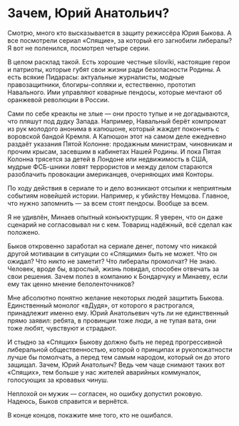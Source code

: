 
# Зачем, Юрий Анатольич?

Смотрю, много кто высказывается в защиту режиссёра Юрия Быкова. А все посмотрели сериал «Спящие», за который его загнобили либералы? Я вот не поленился, посмотрел четыре серии. 

В целом расклад такой. Есть хорошие честные siloviki, настоящие герои и патриоты, которые губят свои жизни ради безопасности Родины. А есть всякие Пидарасы: актуальные журналисты, модные правозащитники, блогиры-сопляки и, естественно, прототип Навального. Ими управляют коварные пендосы, которые мечтают об оранжевой революции в России. 

Сами по себе креаклы не злые — они просто тупые и не догадываются, что пляшут под дудку Запада. Например, Навальный берёт компромат из рук молодого анонима в капюшоне, который жаждет покончить с воровской бандой Кремля. А Капюшон этот на самом деле ежедневно раздаёт указания Пятой Колонне: продажным министрам, чиновникам и прочим крысам, засевшим в кабинетах Нашей Родины. И пока Пятая Колонна трясется за детей в Лондоне или недвижимость в США, мудрые ФСБ-шники ловят террористов и между делом стараются разоблачить провокации американцев, очерняющих имя Конторы.

По ходу действия в сериале то и дело возникают отсылки к неприятным событиям новейшей истории. Например, к убийству Немцова. Главное, что нужно запомнить — за всем стоят пендосы. Вообще за всем.

Я не удивлён, Минаев опытный конъюктурщик. Я уверен, что он даже сценарий не согласовывал ни с кем. Товарищ надёжный, всё сделал как положено.

Быков откровенно заработал на сериале денег, потому что никакой другой мотивации в ситуации со «Спящими» быть не может. Что он ожидал? Что никто не заметит? Что либералы промолчат? Не знаю. Человек, вроде бы, взрослый, жизнь повидал, способен отвечать за свои решения. Зачем полез в компанию к Бондарчуку и Минаеву, если ему так ценно мнение белоленточников?

Мне абсолютно понятно желание некоторых людей защитить Быкова. Единственный монолог «вДудя», от которого я растрогался, принадлежит именно ему. Юрий Анатольевич чуть ли не единственный прямо заявил: ребята, в провинции тоже люди, а не тупая вата, они тоже любят, чувствуют и страдают. 

И стыдно за «Спящих» Быкову должно быть не перед прогрессивной либеральной общественностью, которой о принципах и рукопожатности лучше бы помолчать, а перед тем самым народом, который он до этого защищал. Зачем, Юрий Анатольич? Ведь чем чаще снимают таких вот «Спящих», тем больше у нас жителей аварийных коммуналок, голосующих за кровавых чинуш.

Неплохой он мужик — согласен, но ошибку допустил роковую. Надеюсь, Быков справится и вернётся. 

В конце концов, покажите мне того, кто не ошибался.